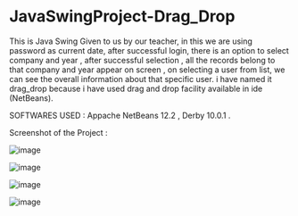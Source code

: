# JavaSwingProject-Drag_Drop
This is Java Swing Given to us by our teacher, 
in this we are using password as current date, after successful login,
there is an option to select company and year , after successful selection ,
all the records belong to that company and year appear on screen , on selecting a user from list,
we can see the overall information about that specific user. 
i have named it drag_drop because i have used drag and drop facility available in ide (NetBeans).

SOFTWARES USED : Appache NetBeans 12.2 , Derby 10.0.1 .


Screenshot of the Project :

![image](https://user-images.githubusercontent.com/123811704/227569102-b6ba0f86-11f7-4ccd-9f02-f46a404bdc19.png)

![image](https://user-images.githubusercontent.com/123811704/227569167-30623865-a6dc-4df0-a9ee-a0ea9531b7fc.png)

![image](https://user-images.githubusercontent.com/123811704/227569217-0d22f6ee-36d4-4f9a-bce8-d23889883264.png)

![image](https://user-images.githubusercontent.com/123811704/227569262-c2133ae8-f623-4ac5-886e-0ca6a86cf10c.png)

